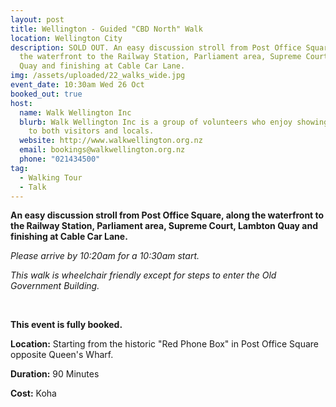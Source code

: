```yaml
---
layout: post
title: Wellington - Guided "CBD North" Walk
location: Wellington City
description: SOLD OUT. An easy discussion stroll from Post Office Square, along
  the waterfront to the Railway Station, Parliament area, Supreme Court, Lambton
  Quay and finishing at Cable Car Lane.
img: /assets/uploaded/22_walks_wide.jpg
event_date: 10:30am Wed 26 Oct
booked_out: true
host:
  name: Walk Wellington Inc
  blurb: Walk Wellington Inc is a group of volunteers who enjoy showing their city
    to both visitors and locals.
  website: http://www.walkwellington.org.nz
  email: bookings@walkwellington.org.nz
  phone: "021434500"
tag:
  - Walking Tour
  - Talk
---
```

**An easy discussion stroll from Post Office Square, along the waterfront to the Railway Station, Parliament area, Supreme Court, Lambton Quay and finishing at Cable Car Lane.** 

*Please arrive by 10:20am for a 10:30am start.*

*This walk is wheelchair friendly except for steps to enter the Old Government Building.*

<br>

**This event is fully booked.**

**Location:** Starting from the historic "Red Phone Box" in Post Office Square opposite Queen's Wharf. 

**Duration:** 90 Minutes

**Cost:** Koha